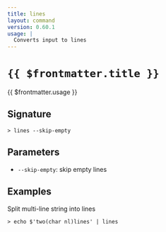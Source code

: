 ```yaml
---
title: lines
layout: command
version: 0.60.1
usage: |
  Converts input to lines
---
```


# `{{ $frontmatter.title }}`

<div style='white-space: pre-wrap;'>{{ $frontmatter.usage }}</div>

## Signature

`> lines --skip-empty`

## Parameters

- `--skip-empty`: skip empty lines

## Examples

Split multi-line string into lines

```shell
> echo $'two(char nl)lines' | lines
```
